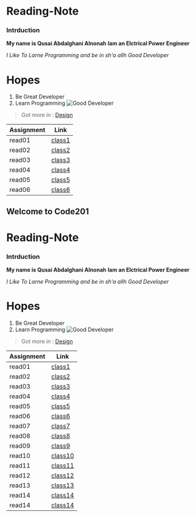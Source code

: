 # Reading-Note
###  **Intrduction**
**My name is Qusai Abdalghani Alnonah** 
**Iam an Elctrical Power Engineer**

*I Like To Larne Programming and be in sh'a allh Good Developer*
# Hopes
1. Be Great Developer   
2. Learn Programming
![Good Developer](https://www.bairesdev.com/wp-content/uploads/2020/09/How-to-Find-the-Best-IoT-Developers-for-Smart-Cities.png)
>  Got more in :
[Design](https://github.com/Qusai-Alnonah)

| Assignment| Link |
| ----------- | ----------- |
| read01 | [class1](read01.md) |
| read02 | [class2](read02.md) |
| read03 | [class3](Reademe-html.md) |
| read04 | [class4](java-note.md) |
| read05 | [class5](Read-Operators-and-Loop.md) |
| read06 | [class6](css-reading.md) |

## Welcome to Code201
# Reading-Note
###  **Intrduction**
**My name is Qusai Abdalghani Alnonah** 
**Iam an Elctrical Power Engineer**

*I Like To Larne Programming and be in sh'a allh Good Developer*
# Hopes
1. Be Great Developer   
2. Learn Programming
![Good Developer](https://www.bairesdev.com/wp-content/uploads/2020/09/How-to-Find-the-Best-IoT-Developers-for-Smart-Cities.png)
>  Got more in :
[Design](https://github.com/Qusai-Alnonah)

| Assignment| Link |
| ----------- | ----------- |
| read01 | [class1](Class01.md) |
| read02 | [class2](Class02.md) |
| read03 | [class3](Class03.md) |
| read04 | [class4](Class04.md)  |
| read05 | [class5](Class05.md) |
| read06 | [class6](class06.md) |
| read07 | [class7](Class07.md) |
| read08 | [class8](Class08.md) |
| read09 | [class9](Class09.md) |
| read10 | [class10](Class10.md) |
| read11 | [class11](Class11.md) |
| read12 | [class12](Class12.md)|
| read13 | [class13](Class13.md)|
| read14 | [class14](Class14-a.md)|
| read14 | [class14](Class14-b.md)|
<link rel="https://github.com/Qusai-Alnonah" href="Abut Us">
